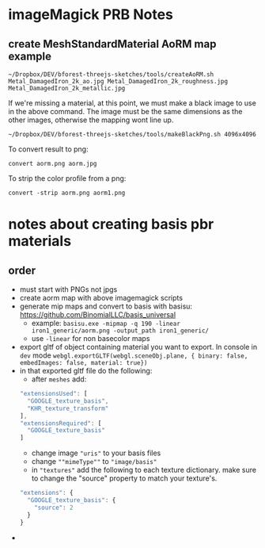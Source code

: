 # imageMagick PRB Notes

## create MeshStandardMaterial AoRM map example

`~/Dropbox/DEV/bforest-threejs-sketches/tools/createAoRM.sh Metal_DamagedIron_2k_ao.jpg Metal_DamagedIron_2k_roughness.jpg Metal_DamagedIron_2k_metallic.jpg`

If we're missing a material, at this point, we must make a black image to use in the above command. The image must be the same dimensions as the other images, otherwise the mapping wont line up.

`~/Dropbox/DEV/bforest-threejs-sketches/tools/makeBlackPng.sh 4096x4096`

To convert result to png:

`convert aorm.png aorm.jpg`

To strip the color profile from a png:

`convert -strip aorm.png aorm1.png`

# notes about creating basis pbr materials

## order

- must start with PNGs not jpgs
- create aorm map with above imagemagick scripts
- generate mip maps and convert to basis with basisu: https://github.com/BinomialLLC/basis_universal
  - example: `basisu.exe -mipmap -q 190 -linear iron1_generic/aorm.png -output_path iron1_generic/`
  - use  `-linear` for non basecolor maps
- export gltf of object containing material you want to export. In console in `dev` mode `webgl.exportGLTF(webgl.sceneObj.plane, { binary: false, embedImages: false, material: true})`
- in that exported gltf file do the following:
  - after `meshes` add:
  ``` javascript
  "extensionsUsed": [
    "GOOGLE_texture_basis",
    "KHR_texture_transform"
  ],
  "extensionsRequired": [
    "GOOGLE_texture_basis"
  ]
  ```
  - change image `"uris"` to your basis files
  - change `""mimeType""` to `"image/basis"`
  - in `"textures"` add the following to each texture dictionary. make sure to change the "source" property to match your texture's.
  ```javascript
  "extensions": {
    "GOOGLE_texture_basis": {
      "source": 2
    }
  }
  ```
- 
